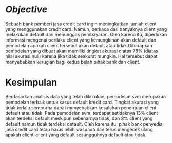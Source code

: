 # *Objective*

Sebuah bank pemberi jasa credit card ingin meningkatkan jumlah client yang menggunakan credit card. Namun, berkaca dari banyaknya client yang melakukan default dan menunggak pembayaran. Oleh karena itu, diperlukan informasi mengenai perilaku client yang kemungkinan akan default dan pemodelan apakah client tersebut akan default atau tidak.Diharapkan pemodelan yang dibuat akan memiliki tingkat akurasi diatas 78% (diatas nilai akurasi null) karena jika tidak seakurat mungkin. Hal tersebut dapat menyebabkan kerugian bagi kedua belah pihak bank dan client.

# Kesimpulan 
Berdasarkan analisis data yang telah dilakukan, pemodelan svm merupakan pemodelan terbaik untuk kasus default kredit card. Tingkat akurasi yang tidak terlalu sempurna dapat menyebabkan kesalahan penentuan client default atau tidak. Pada pemodelan svm, terdapat setidaknya 13% client akan terdeksi default meskipun sebenarnya tidak, dan 8% client yang default namun tidak terdeksi default. Oleh karena itu, pihak bank penyedia jasa credit card tetap harus lebih waspada dan terus mengecek ulang apakah client-client yang default sesungguhnya default atau tidak.

